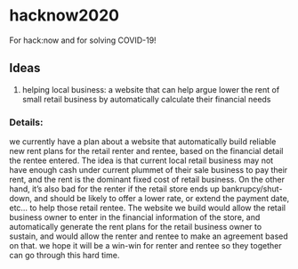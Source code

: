 # hacknow2020
For hack:now and for solving COVID-19! 

## Ideas
1. helping local business: a website that can help argue lower the rent of small retail business by automatically calculate their financial needs
### Details:
we currently have a plan about a website that automatically build reliable new rent plans for the retail renter and rentee, based on the financial detail the rentee entered.
The idea is that current local retail business may not have enough cash under current plummet of their sale business to pay their rent, and the rent is the dominant fixed cost of retail business.
On the other hand, it’s also bad for the renter if the retail store ends up bankrupcy/shut-down, and should be likely to offer a lower rate, or extend the payment date, etc… to help those retail rentee.
The website we build would allow the retail business owner to enter in the financial information of the store, and automatically generate the rent plans for the retail business owner to sustain, and would allow the renter and rentee to make an agreement based on that.
we hope it will be a win-win for renter and rentee so they together can go through this hard time.
